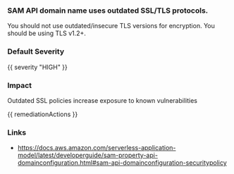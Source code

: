 
### SAM API domain name uses outdated SSL/TLS protocols.

You should not use outdated/insecure TLS versions for encryption. You should be using TLS v1.2+.

### Default Severity
{{ severity "HIGH" }}

### Impact
Outdated SSL policies increase exposure to known vulnerabilities

<!-- DO NOT CHANGE -->
{{ remediationActions }}

### Links
- https://docs.aws.amazon.com/serverless-application-model/latest/developerguide/sam-property-api-domainconfiguration.html#sam-api-domainconfiguration-securitypolicy
        